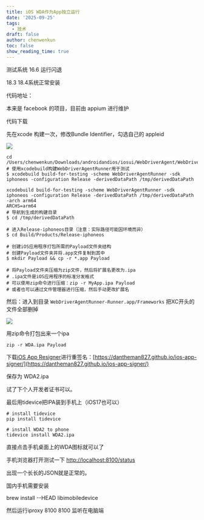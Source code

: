 ```yaml
---
title: iOS WDA作为App独立运行
date: '2025-09-25'
tags:
  - 技术
draft: false
author: chenwenkun
toc: false
show_reading_time: true
---
```

测试系统 16.6 运行闪退

18.3 18.4系统正常安装

代码地址：

本来是 facebook 的项目，目前由 appium 进行维护

代码下载

先在xcode 构建一次，修改Bundle Identifier，勾选自己的 appleid

![](https://prod-files-secure.s3.us-west-2.amazonaws.com/c205fb54-92b2-4987-8be3-972b67d27acc/cb756a73-27bc-4b0d-951a-858df3344b59/image.png?X-Amz-Algorithm=AWS4-HMAC-SHA256&X-Amz-Content-Sha256=UNSIGNED-PAYLOAD&X-Amz-Credential=ASIAZI2LB466RBFNPJVG%2F20251010%2Fus-west-2%2Fs3%2Faws4_request&X-Amz-Date=20251010T122135Z&X-Amz-Expires=3600&X-Amz-Security-Token=IQoJb3JpZ2luX2VjEFQaCXVzLXdlc3QtMiJGMEQCIHvlIVQrPUblYD2llWOlOivwvf278Tequ%2BwQXYurujalAiABep0xmj8JkS9WDt74CmetKk5RRp%2F9wURwosNZfQcYByqIBAjt%2F%2F%2F%2F%2F%2F%2F%2F%2F%2F8BEAAaDDYzNzQyMzE4MzgwNSIMxjDgSLsB0Fq3X0gGKtwDXz4tnqWbh5oovOiHWiUU%2F87QOgcA9rgZdWDfQ%2F%2FT7KmV%2BGzGqP1C5GFuofIV4digqhDZE5z08ZrWguNtXGnfjBHUVu2uAw5auUdAMvByQFLysKlcxDgzbF5bpdAZxNKRguyE8atme0QXvvVHH8vO9rJORHooMRd7iJX%2FKDKjFX5hoBJxaq7cJeKSsPofTzRYfzcid5jJ00XUpziIeC9AvjWsNaeOhuEI%2Fmb5UyCGrJAUA8tTmhoMnqG0wErNbhN8D89Js%2FTgzQ8EW54oAznr6YxbaK9i2BxfO2%2BS%2FxHUj2Z%2B2BZC0EQptd1Zsm1SSbu2hfEAon5HUmmznZHE6mxM8LrZwc86alCfVp9u3lDtwJJu0jom9HM6Evslms9f18pQ5hGqeU21OTt%2FWZJ5udugawj7nSYjmvp%2BBDXibOaTTYC0uKsTHRNW2XI9Gb%2BQR1J9mz1ocjkonIDwwmkcZ9DLv6UWxIxrXQhp68FB9Ha2WUudebLLP2ewXp6KjqJGyeT3kSdCx708dGG1VqIzN%2BxEEaVdG9G4VPJVMmHg%2FWlMChtgQXGwgqou7qZkZgl8dt72wV3BJ5CllcscxaTSuqM6e2ByuZOmqZenaQjFDLpha9pYbdX3z4ouzIOUrd8w4NyjxwY6pgFDSWJ%2FmcGhnbCOMolUm7LpIGsD%2FA8znjy6KMnVO489%2BJ%2BYztznORNNXb5P%2FT3SOBmUtN%2B3h4YwEXVGBgGtx92NAxpc0ZhxvrsiPNGOJGQoK5ArcdDjsvw8ja9bVKjf%2B2ZHyivwEKiaCZZV3BVvZauZx0UUzJYpcFmxDncQ3%2FB5Wp88q4p%2BU5YjOb%2FUX1T3lKXoN60U0eFwe68wq81e1k%2BhNB2VMrbM&X-Amz-Signature=485d011f2756156bde1a85c5df61940bd35254cd79dbfd24615b7a6151b1efeb&X-Amz-SignedHeaders=host&x-amz-checksum-mode=ENABLED&x-id=GetObject)

```shell
cd /Users/chenwenkun/Downloads/androidandios/iosui/WebDriverAgent/WebDriverAgent
# 使用xcodebuild构建WebDriverAgentRunner用于测试
$ xcodebuild build-for-testing -scheme WebDriverAgentRunner -sdk iphoneos -configuration Release -derivedDataPath /tmp/derivedDataPath

xcodebuild build-for-testing -scheme WebDriverAgentRunner -sdk iphoneos -configuration Release -derivedDataPath /tmp/derivedDataPath -arch arm64
ARCHS=arm64
# 导航到生成的构建目录
$ cd /tmp/derivedDataPath

# 进入Release-iphoneos目录（注意：实际路径可能因环境而异）
$ cd Build/Products/Release-iphoneos

# 创建iOS应用程序打包所需的Payload文件夹结构
# 创建Payload文件夹并将.app文件复制到其中
$ mkdir Payload && cp -r *.app Payload

# 将Payload文件夹压缩为zip文件，然后将扩展名更改为.ipa
# .ipa文件是iOS应用程序的标准分发格式
# 可以使用zip命令进行压缩：zip -r MyApp.ipa Payload
# 或者也可以通过文件管理器进行压缩，然后手动更改扩展名
```

然后：进入到目录 `WebDriverAgentRunner-Runner.app/Frameworks` 把XC开头的文件全部删掉

![](https://prod-files-secure.s3.us-west-2.amazonaws.com/c205fb54-92b2-4987-8be3-972b67d27acc/358b8d2b-1bfe-4fb9-beb5-83e1de5f201e/image.png?X-Amz-Algorithm=AWS4-HMAC-SHA256&X-Amz-Content-Sha256=UNSIGNED-PAYLOAD&X-Amz-Credential=ASIAZI2LB466RBFNPJVG%2F20251010%2Fus-west-2%2Fs3%2Faws4_request&X-Amz-Date=20251010T122135Z&X-Amz-Expires=3600&X-Amz-Security-Token=IQoJb3JpZ2luX2VjEFQaCXVzLXdlc3QtMiJGMEQCIHvlIVQrPUblYD2llWOlOivwvf278Tequ%2BwQXYurujalAiABep0xmj8JkS9WDt74CmetKk5RRp%2F9wURwosNZfQcYByqIBAjt%2F%2F%2F%2F%2F%2F%2F%2F%2F%2F8BEAAaDDYzNzQyMzE4MzgwNSIMxjDgSLsB0Fq3X0gGKtwDXz4tnqWbh5oovOiHWiUU%2F87QOgcA9rgZdWDfQ%2F%2FT7KmV%2BGzGqP1C5GFuofIV4digqhDZE5z08ZrWguNtXGnfjBHUVu2uAw5auUdAMvByQFLysKlcxDgzbF5bpdAZxNKRguyE8atme0QXvvVHH8vO9rJORHooMRd7iJX%2FKDKjFX5hoBJxaq7cJeKSsPofTzRYfzcid5jJ00XUpziIeC9AvjWsNaeOhuEI%2Fmb5UyCGrJAUA8tTmhoMnqG0wErNbhN8D89Js%2FTgzQ8EW54oAznr6YxbaK9i2BxfO2%2BS%2FxHUj2Z%2B2BZC0EQptd1Zsm1SSbu2hfEAon5HUmmznZHE6mxM8LrZwc86alCfVp9u3lDtwJJu0jom9HM6Evslms9f18pQ5hGqeU21OTt%2FWZJ5udugawj7nSYjmvp%2BBDXibOaTTYC0uKsTHRNW2XI9Gb%2BQR1J9mz1ocjkonIDwwmkcZ9DLv6UWxIxrXQhp68FB9Ha2WUudebLLP2ewXp6KjqJGyeT3kSdCx708dGG1VqIzN%2BxEEaVdG9G4VPJVMmHg%2FWlMChtgQXGwgqou7qZkZgl8dt72wV3BJ5CllcscxaTSuqM6e2ByuZOmqZenaQjFDLpha9pYbdX3z4ouzIOUrd8w4NyjxwY6pgFDSWJ%2FmcGhnbCOMolUm7LpIGsD%2FA8znjy6KMnVO489%2BJ%2BYztznORNNXb5P%2FT3SOBmUtN%2B3h4YwEXVGBgGtx92NAxpc0ZhxvrsiPNGOJGQoK5ArcdDjsvw8ja9bVKjf%2B2ZHyivwEKiaCZZV3BVvZauZx0UUzJYpcFmxDncQ3%2FB5Wp88q4p%2BU5YjOb%2FUX1T3lKXoN60U0eFwe68wq81e1k%2BhNB2VMrbM&X-Amz-Signature=d1141d5c6fa162eebfb1cb139feb9ce5b7966c1cb0eb96652c923fd083c5cb63&X-Amz-SignedHeaders=host&x-amz-checksum-mode=ENABLED&x-id=GetObject)

用zip命令打包出来一个ipa

```shell
zip -r WDA.ipa Payload
```

下载[iOS App Resigner](https://zhida.zhihu.com/search?content_id=237756070&content_type=Article&match_order=1&q=iOS%20App%20Resigner&zd_token=eyJhbGciOiJIUzI1NiIsInR5cCI6IkpXVCJ9.eyJpc3MiOiJ6aGlkYV9zZXJ2ZXIiLCJleHAiOjE3NDQzNTQ0ODAsInEiOiJpT1MgQXBwIFJlc2lnbmVyIiwiemhpZGFfc291cmNlIjoiZW50aXR5IiwiY29udGVudF9pZCI6MjM3NzU2MDcwLCJjb250ZW50X3R5cGUiOiJBcnRpY2xlIiwibWF0Y2hfb3JkZXIiOjEsInpkX3Rva2VuIjpudWxsfQ.XGwOKX0ujlvhojSuRT3SlA0sDFnQK-FxDJr60CX6YqU&zhida_source=entity)进行重签名：[https://dantheman827.github.io/ios-app-signer/](https://dantheman827.github.io/ios-app-signer/)

保存为 WDA2.ipa

试了下个人开发者证书可以。

最后用tidevice把IPA装到手机上（iOS17也可以）

```shell
# install tidevice
pip install tidevice

# install WDA2 to phone
tidevice install WDA2.ipa
```

直接点击手机桌面上的WDA图标就可以了

手机浏览器打开测试一下 [http://localhost:8100/status](http://localhost:8100/status)

出现一个长长的JSON就是正常的。

国内手机需要安装

brew install --HEAD libimobiledevice

然后运行iproxy 8100 8100 监听在电脑端

